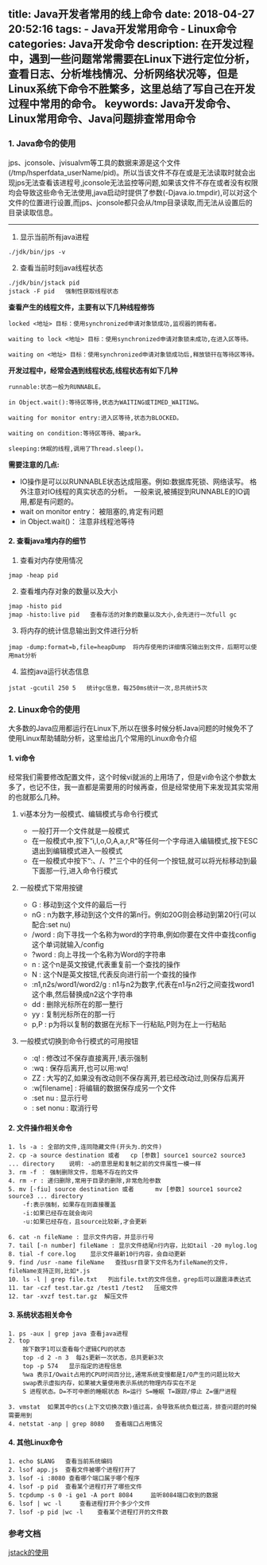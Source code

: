 title: Java开发者常用的线上命令
date: 2018-04-27 20:52:16
tags: 
	- Java开发常用命令
	- Linux命令
categories: Java开发命令
description: 在开发过程中，遇到一些问题常常需要在Linux下进行定位分析，查看日志、分析堆栈情况、分析网络状况等，但是Linux系统下命令不胜繁多，这里总结了写自己在开发过程中常用的命令。
keywords: Java开发命令、Linux常用命令、Java问题排查常用命令
---


### 1. Java命令的使用
jps、jconsole、jvisualvm等工具的数据来源是这个文件(/tmp/hsperfdata_userName/pid)。所以当该文件不存在或是无法读取时就会出现jps无法查看该进程号,jconsole无法监控等问题,如果该文件不存在或者没有权限均会导致这些命令无法使用,java启动时提供了参数(-Djava.io.tmpdir),可以对这个文件的位置进行设置,而jps、jconsole都只会从/tmp目录读取,而无法从设置后的目录读取信息。

___

1. 显示当前所有java进程

```
./jdk/bin/jps -v
```
2. 查看当前时刻java线程状态

```
./jdk/bin/jstack pid
jstack -F pid   强制性获取线程状态
```


**查看产生的线程文件，主要有以下几种线程修饰**

```
locked <地址> 目标：使用synchronized申请对象锁成功,监视器的拥有者。

waiting to lock <地址> 目标：使用synchronized申请对象锁未成功,在进入区等待。

waiting on <地址> 目标：使用synchronized申请对象锁成功后,释放锁幵在等待区等待。
```

**开发过程中，经常会遇到线程状态,线程状态有如下几种**
```
runnable:状态一般为RUNNABLE。

in Object.wait():等待区等待,状态为WAITING或TIMED_WAITING。

waiting for monitor entry:进入区等待,状态为BLOCKED。

waiting on condition:等待区等待、被park。

sleeping:休眠的线程,调用了Thread.sleep()。
```

**需要注意的几点:**

 + IO操作是可以以RUNNABLE状态达成阻塞。例如:数据库死锁、网络读写。 格外注意对IO线程的真实状态的分析。 一般来说,被捕捉到RUNNABLE的IO调用,都是有问题的。
 + wait on monitor entry： 被阻塞的,肯定有问题
 + in Object.wait()： 注意非线程池等待

#### 2. 查看java堆内存的细节
1. 查看对内存使用情况

```
jmap -heap pid
```
2. 查看堆内存对象的数量以及大小

```
jmap -histo pid
jmap -histo:live pid   查看存活的对象的数量以及大小,会先进行一次full gc
```
3. 将内存的统计信息输出到文件进行分析

```
jmap -dump:format=b,file=heapDump  将内存使用的详细情况输出到文件，后期可以使用mat分析
```
4. 监控java运行状态信息

```
jstat -gcutil 250 5   统计gc信息，每250ms统计一次,总共统计5次
```

### 2. Linux命令的使用
大多数的Java应用都运行在Linux下,所以在很多时候分析Java问题的时候免不了使用Linux帮助辅助分析，这里给出几个常用的Linux命令介绍

#### 1. vi命令
经常我们需要修改配置文件，这个时候vi就派的上用场了，但是vi命令这个参数太多了，也记不住，我一直都是需要用的时候再查，但是经常使用下来发现其实常用的也就那么几种。

 1. vi基本分为一般模式、编辑模式与命令行模式

    + 一般打开一个文件就是一般模式
    + 在一般模式中,按下“i,I,o,O,A,a,r,R"等任何一个字母进入编辑模式,按下ESC退出到编辑模式进入一般模式
    + 在一般模式中按下“:、/、?"三个中的任何一个按钮,就可以将光标移动到最下面那一行,进入命令行模式

2. 一般模式下常用按键
    + G : 移动到这个文件的最后一行
    + nG : n为数字,移动到这个文件的第n行。例如20G则会移动到第20行(可以配合:set nu)
    + /word : 向下寻找一个名称为word的字符串,例如你要在文件中查找config这个单词就输入/config
    + ?word : 向上寻找一个名称为Word的字符串
    + n : 这个n是英文按键,代表重复前一个查找的操作
    + N : 这个N是英文按钮,代表反向进行前一个查找的操作
    + :n1,n2s/word1/word2/g : n1与n2为数字,代表在n1与n2行之间查找word1这个串,然后替换成n2这个字符串
    + dd : 删除光标所在的那一整行
    + yy : 复制光标所在的那一行
    + p,P : p为将以复制的数据在光标下一行粘贴,P则为在上一行粘贴

3. 一般模式切换到命令行模式的可用按钮

    + :q! : 修改过不保存直接离开,!表示强制
    + :wq : 保存后离开,也可以用:wq!
    + ZZ : 大写的Z,如果没有改动则不保存离开,若已经改动过,则保存后离开
    + :w[filename] : 将编辑的数据保存成另一个文件
    + :set nu : 显示行号
    + : set nonu : 取消行号

#### 2. 文件操作相关命令

```
1. ls -a : 全部的文件,连同隐藏文件(开头为.的文件)
2. cp -a source destination 或者   cp [参数] source1 source2 source3 ... directory    说明: -a的意思是和复制之前的文件属性一模一样
3. rm -f ： 强制删除文件，忽略不存在的文件
4. rm -r : 递归删除,常用于目录的删除,非常危险参数
5. mv [-fiu] source destination 或者      mv [参数] source1 source2 source3 ... directory
	-f:表示强制，如果存在则直接覆盖
	-i:如果已经存在就会询问
	-u:如果已经存在，且source比较新,才会更新

6. cat -n fileName : 显示文件内容，并显示行号
7. tail [-n number] fileName : 显示文件结尾n行内容，比如tail -20 mylog.log
8. tial -f core.log    显示文件最新10行内容，会自动更新
9. find /usr -name fileName   查找usr目录下文件名为fileName的文件，fileName支持正则,比如*.js
10. ls -l | grep file.txt   列出file.txt的文件信息，grep后可以跟震泽表达式
11. tar -czf test.tar.gz /test1 /test2   压缩文件
12. tar -xvzf test.tar.gz  解压文件
```

#### 3. 系统状态相关命令

```
1. ps -aux | grep java 查看java进程
2. top
	按下数字1可以查看每个逻辑CPU的状态
	top -d 2 -n 3  每2s更新一次状态，总共更新3次
	top -p 574   显示指定的进程信息
	%wa 表示I/Owait占用的CPU时间百分比,通常系统变慢都是I/O产生的问题比较大
	swap表示虚拟内存，如果被大量使用表示系统的物理内存实在不足
	S 进程状态。D=不可中断的睡眠状态 R=运行 S=睡眠 T=跟踪/停止 Z=僵尸进程

3. vmstat  如果其中的cs(上下文切换次数)值过高，会导致系统负载过高，排查问题的时候需要用到
4. netstat -anp | grep 8080   查看端口占用情况
```

#### 4. 其他Linux命令

```
1. echo $LANG   查看当前系统编码
2. lsof app.js  查看文件被哪个进程打开了
3. lsof -i :8080 查看哪个端口属于哪个程序
4. lsof -p pid  查看某个进程打开了哪些文件
5. tcpdump -s 0 -i ge1 -A port 8084     监听8084端口收到的数据
6. lsof | wc -l     查看进程打开个多少个文件
7. lsof -p pid |wc -l    查看某个进程打开的文件数
```


### 参考文档

[jstack的使用](http://www.hollischuang.com/archives/110)